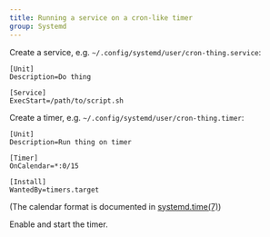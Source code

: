```yaml
---
title: Running a service on a cron-like timer
group: Systemd
---
```


Create a service, e.g. `~/.config/systemd/user/cron-thing.service`:

```systemd
[Unit]
Description=Do thing

[Service]
ExecStart=/path/to/script.sh
```

Create a timer, e.g. `~/.config/systemd/user/cron-thing.timer`:

```systemd
[Unit]
Description=Run thing on timer

[Timer]
OnCalendar=*:0/15

[Install]
WantedBy=timers.target
```

(The calendar format is documented in [systemd.time(7)](https://www.freedesktop.org/software/systemd/man/latest/systemd.time.html#Calendar%20Events))

Enable and start the timer.


